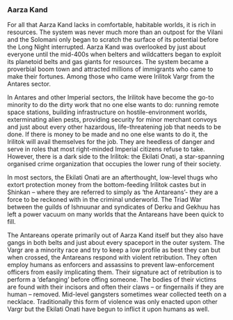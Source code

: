 ### Aarza Kand

For all that Aarza Kand lacks in comfortable, habitable worlds, it is rich in resources. The system was never much more than an outpost for the Vilani and the Solomani only began to scratch the surface of its potential before the Long Night interrupted. Aarza Kand was overlooked by just about everyone until the mid-400s when belters and wildcatters began to exploit its planetoid belts and gas giants for resources. The system became a proverbial boom town and attracted millions of immigrants who came to make their fortunes. Among those who came were Irilitok Vargr from the Antares sector.

In Antares and other Imperial sectors, the Irilitok have become the go-to minority to do the dirty work that no one else wants to do: running remote space stations, building infrastructure on hostile-environment worlds, exterminating alien pests, providing security for minor merchant convoys and just about every other hazardous, life-threatening job that needs to be done. If there is money to be made and no one else wants to do it, the Irilitok will avail themselves for the job. They are heedless of danger and serve in roles that most right-minded Imperial citizens refuse to take. However, there is a dark side to the Irilitok: the Ekilati Onati, a star-spanning organised crime organization that occupies the lower rung of their society.

In most sectors, the Ekilati Onati are an afterthought, low-level thugs who extort protection money from the bottom-feeding Irilitok castes but in Shinkan – where they are referred to simply as ‘the Antareans’- they are a force to be reckoned with in the criminal underworld. The Triad War between the guilds of Ishnuunar and syndicates of Derku and Gekhuu has left a power vacuum on many worlds that the Antareans have been quick to fill.

The Antareans operate primarily out of Aarza Kand itself but they also have gangs in both belts and just about every spaceport in the outer system. The Vargr are a minority race and try to keep a low profile as best they can but when crossed, the Antareans respond with violent retribution. They often employ humans as enforcers and assassins to prevent law-enforcement officers from easily implicating them. Their signature act of retribution is to perform a ‘defanging’ before offing someone. The bodies of their victims are found with their incisors and often their claws – or fingernails if they are human – removed. Mid-level gangsters sometimes wear collected teeth on a necklace. Traditionally this form of violence was only enacted upon other Vargr but the Ekilati Onati have begun to inflict it upon humans as well.


